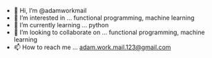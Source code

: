 - 👋 Hi, I’m @adamworkmail
- 👀 I’m interested in ... functional programming, machine learning
- 🌱 I’m currently learning ... python
- 💞️ I’m looking to collaborate on ... functional programming, machine learning
- 📫 How to reach me ... adam.work.mail.123@gmail.com

<!---
adamworkmail/adamworkmail is a ✨ special ✨ repository because its `README.md` (this file) appears on your GitHub profile.
You can click the Preview link to take a look at your changes.
--->
